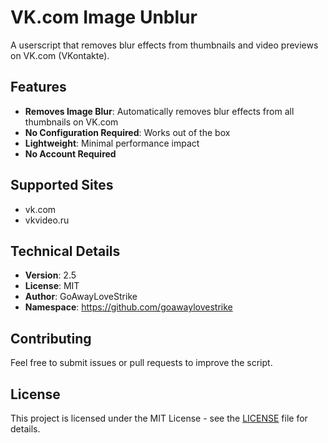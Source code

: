 # VK.com Image Unblur

A userscript that removes blur effects from thumbnails and video previews on VK.com (VKontakte).

## Features

- **Removes Image Blur**: Automatically removes blur effects from all thumbnails on VK.com
- **No Configuration Required**: Works out of the box
- **Lightweight**: Minimal performance impact
- **No Account Required**

## Supported Sites

- vk.com
- vkvideo.ru

## Technical Details

- **Version**: 2.5
- **License**: MIT
- **Author**: GoAwayLoveStrike
- **Namespace**: https://github.com/goawaylovestrike

## Contributing

Feel free to submit issues or pull requests to improve the script.

## License

This project is licensed under the MIT License - see the [LICENSE](../LICENSE) file for details.
